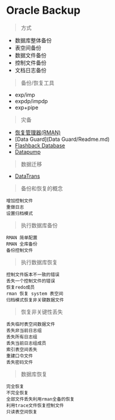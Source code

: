# Oracle Backup

> 方式

- 数据库整体备份
- 表空间备份
- 数据文件备份
- 控制文件备份
- 文档日志备份

> 备份/恢复工具

- exp/imp
- expdp/impdp
- exp+pipe

> 灾备

- [恢复管理器(RMAN)](RMAN/RMAN.md)
- [Data Guard](Data Guard/Readme.md)
- [Flashback Database](Flashback/Flashback.md)
- [Datapump](DataPump/DataPump.md)

> 数据迁移

- [DataTrans](DataTrans/Readme.md)

> 备份和恢复的概念

```oracle
增加控制文件
重做日志
设置归档模式
```

> 执行数据库备份

```oracle
RMAN 简单配置
RMAN 全库备份
备份控制文件
```


> 执行数据库恢复

```oracle
控制文件版本不一致的错误
丢失一个控制文件的错误
恢复redo成员
rman 恢复 system 表空间
归档模式恢复非关键数据文件
```

> 恢复非关键性丢失

```oracle
丢失临时表空间数据文件
丢失非当前日志组
丢失所有日志组
丢失当前日志组成员
索引表空间丢失
重建口令文件
丢失密码文件
```

> 数据库恢复

```oracle
完全恢复
不完全恢复
全部文件丢失利用rman全备的恢复
利用trace文件恢复控制文件
只读表空间恢复
```
